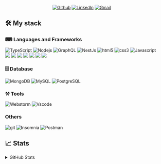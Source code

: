 <div align="center">
<p>
<a href="https://github.com/jotaviobueno" target="_blank"><img alt="Github" src="https://img.shields.io/badge/GitHub-%2312100E.svg?&style=for-the-badge&logo=Github&logoColor=white" /></a> 
<a href="https://www.linkedin.com/in/otavio-bueno/" target="_blank"><img alt="LinkedIn" src="https://img.shields.io/badge/linkedin-%230077B5.svg?&style=for-the-badge&logo=linkedin&logoColor=white" /></a> 
<a href="mailto:h" target="_blank"><img alt="Gmail" src="https://img.shields.io/badge/Gmail-D14836?style=for-the-badge&logo=gmail&logoColor=white" /></a>
</p>

</div>

## 🛠 My stack

### ⌨ Languages and Frameworks
<p>
  <img alt="TypeScript" src="https://img.shields.io/badge/-TypeScript-007ACC?style=for-the-badge&logo=typescript&logoColor=white" />
  <img alt="Nodejs" src="https://img.shields.io/badge/-Nodejs-43853d?style=for-the-badge&logo=Node.js&logoColor=white" />
  <img alt="GraphQL" src="https://img.shields.io/badge/-GraphQL-E10098?style=for-the-badge&logo=graphql&logoColor=white" />
  <img alt="NestJs" src="https://img.shields.io/badge/-NestJs-ea2845?style=for-the-badge&logo=nestjs&logoColor=white" />
  <img alt="html5" src="https://img.shields.io/badge/-HTML5-E34F26?style=for-the-badge&logo=html5&logoColor=white" />
  <img alt="css3" src="https://img.shields.io/badge/-CSS3-0076be?style=for-the-badge&logo=css3&logoColor=white" />
  <img alt="Javascript" src="https://img.shields.io/badge/-Javascript-F7DF1E?style=for-the-badge&logo=Javascript&logoColor=black" />
  <img src="https://img.shields.io/badge/Docker-2CA5E0?style=for-the-badge&logo=docker&logoColor=white" />
  <img src="https://img.shields.io/badge/Express.js-000000?style=for-the-badge&logo=express&logoColor=white" />
  <img src="https://img.shields.io/badge/Jest-C21325?style=for-the-badge&logo=jest&logoColor=white" />
  <img src="https://img.shields.io/badge/npm-CB3837?style=for-the-badge&logo=npm&logoColor=white" />
  <img src="https://img.shields.io/badge/ts--node-3178C6?style=for-the-badge&logo=ts-node&logoColor=white" />
  <img src="https://img.shields.io/badge/Yarn-2C8EBB?style=for-the-badge&logo=yarn&logoColor=white" />
<img src="https://img.shields.io/badge/expresso.ts-00FF00?style=for-the-badge&logo=yarn&logoColor=white" />
</p>


### 🗄 Database
<p>
  <img alt="MongoDB" src="https://img.shields.io/badge/-MongoDB-13aa52?style=for-the-badge&logo=mongodb&logoColor=white" />
  <img alt="MySQL" src="https://img.shields.io/badge/-MySQL-1e4c67?style=for-the-badge&logo=MySQL&logoColor=white" />
  <img alt="PostgreSQL" src="https://img.shields.io/badge/-PostgreeSQL-1e4c67?style=for-the-badge&logo=PostgreSQL&logoColor=white" />
</p>

### ⚒️ Tools 
<p>
  <img alt="Webstorm" src="https://img.shields.io/badge/WebStorm-000000?style=for-the-badge&logo=WebStorm&logoColor=white" /> 
  <img alt="Vscode" src="https://img.shields.io/badge/vscode-0000ff?style=for-the-badge&logo=Xcode&logoColor=white" /> 
</p>


### Others
<p>
  <img alt="git" src="https://img.shields.io/badge/-Git-F05032?style=for-the-badge&logo=git&logoColor=white" />
  <img alt="Insomnia" src="https://img.shields.io/badge/-Insomnia-5849BE?style=for-the-badge&logo=insomnia&logoColor=white" />
  <img alt="Postman" src="https://img.shields.io/badge/-Postman-FF6C37?style=for-the-badge&logo=Postman&logoColor=white" />
</p>

## 📈 Stats


<details>
<summary> GitHub Stats</summary>

[![OtavioBueno GitHub stats](https://github-readme-stats.vercel.app/api?username=jotaviobueno)](https://github.com/jotaviobueno)
[![Top Langs](https://github-readme-stats.vercel.app/api/top-langs/?username=jotaviobueno&layout=compact&langs_count=10)](https://github.com/jotaviobueno)
[![OtavioBueno](http://github-readme-streak-stats.herokuapp.com?user=jotaviobueno&locale=pt-br&date_format=j%20M%5B%20Y%5D)](https://github.com/jotaviobueno)
